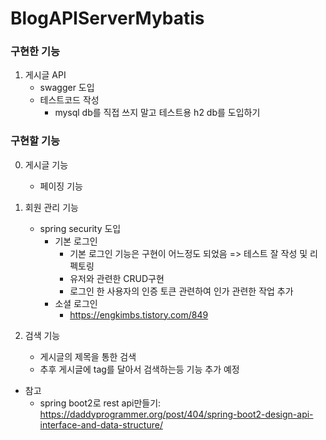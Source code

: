# BlogAPIServerMybatis

### 구현한 기능
1. 게시글 API
    * swagger 도입
    * 테스트코드 작성
        * mysql db를 직접 쓰지 말고 테스트용 h2 db를 도입하기


### 구현할 기능

0.  게시글 기능
    * 페이징 기능 

1.  회원 관리 기능
    * spring security 도입
        * 기본 로그인
            * 기본 로그인 기능은 구현이 어느정도 되었음 => 테스트 잘 작성 및 리펙토링
            * 유저와 관련한 CRUD구현
            * 로그인 한 사용자의 인증 토큰 관련하여 인가 관련한 작업 추가 
        * 소셜 로그인
            * https://engkimbs.tistory.com/849

2.  검색 기능 
    * 게시글의 제목을 통한 검색
    * 추후 게시글에 tag를 달아서 검색하는등 기능 추가 예정

* 참고
    * spring boot2로 rest api만들기: https://daddyprogrammer.org/post/404/spring-boot2-design-api-interface-and-data-structure/
